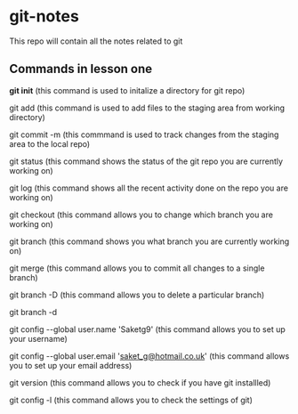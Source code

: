 # git-notes
This repo will contain all the notes related to git 

## Commands in lesson one 

**git init**   (this command is used to initalize a directory for git repo)  

git add   (this command is used to add files to the staging area from working directory)  

git commit -m  (this commmand is used to track changes from the staging area to the local repo)  

git status    (this command shows the status of the git repo you are currently working on)  

git log    (this command shows all the recent activity done on the repo you are working on)  

git checkout    (this command allows you to change which branch you are working on)   

git branch    (this command shows you what branch you are currently working on)   

git merge    (this command allows you to commit all changes to a single branch)   

git branch -D   (this command allows you to delete a particular branch)   

git branch -d   

git config --global user.name 'Saketg9'  (this command allows you to set up your username)   

git config --global user.email 'saket_g@hotmail.co.uk'    (this command allows you to set up your email address)   

git version  (this command allows you to check if you have git installled)   

git config -l   (this command allows you to check the settings of git) 
